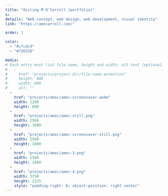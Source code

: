 ```yaml
---
title: "Aisling M O'Carroll (portfolio)"
x:
details: "Web concept, web design, web development, visual identity"
link: "https://amocarroll.com/"

order: 1

color: 
  - "#cfcdc9"
  - "#726326"

media: 
# Each entry must list file name, height and width, alt text (optional)
#   -
#     href: "projects/project-dir/file-name.extention"
#     height: 800
#     width: 600
#     alt: ""
  -
    href: "projects/amoc/amoc-screensaver.webm"
    width: 1280
    height: 800
  -
    href: "projects/amoc/amoc-still.png"
    width: 2560
    height: 1600
  -
    href: "projects/amoc/amoc-screensaver-still.png"
    width: 2560
    height: 1600
  -
    href: "projects/amoc/amoc-3.png"
    width: 2560
    height: 1600
  -
    href: "projects/amoc/amoc-4.png"
    width: 3750
    height: 2325
    style: "padding-right: 0; object-position: right center"
---
```

